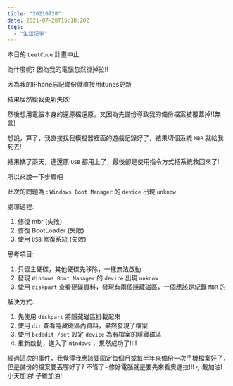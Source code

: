 ```yaml
---
title: "20210728"
date: 2021-07-28T15:18:20Z
tags:
  - "生活記事"
---
```


本日的 `LeetCode` 計畫中止

為什麼呢? 因為我的電腦忽然掛掉拉!!

因為我的IPhone忘記備份就直接用itunes更新

結果居然給我更新失敗!

然後想用電腦本身的還原檔還原，又因為先備份導致我的備份檔案被覆蓋掉!(無言)

想說，算了，我直接找我模擬器裡面的遊戲記錄好了，結果切個系統 `MBR` 就給我死去!

結果搞了兩天，連還原 `USB` 都用上了，最後卻是使用指令方式把系統救回來了!

所以來說一下步驟吧

此次的問題為 : `Windows Boot Manager` 的 `device` 出現 `unknow`

處理過程:
1. 修復 mbr (失敗)
1. 修復 BootLoader (失敗)
1. 使用 `USB` 修復系統 (失敗)

思考項目:
1. 只留主硬碟，其他硬碟先移除，一樣無法啟動
1. 發現 `Windows Boot Manager` 的 `device` 出現 `unknow`
1. 使用 `diskpart` 查看硬碟資料，發現有兩個隱藏磁區，一個應該是紀錄 `MBR` 的

解決方式:
1. 先使用 `diskpart` 將隱藏磁區掛載起來
1. 使用 `dir` 查看隱藏磁區內資料，果然發現了檔案
1. 使用 `bcdedit /set` 設定 `device` 為有檔案的隱藏磁區
1. 重新啟動，進入了 `Windows` ，果然成功了!!!!


經過這次的事件，我覺得我應該要固定每個月或每半年來備份一次手機檔案好了，但是備份的檔案要丟哪好了?
不管了~修好電腦就是要先來看奧運拉!!!
小戴加油!
小天加油!
子維加油!
